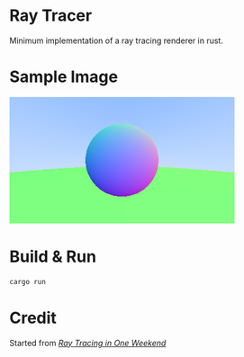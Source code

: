 # Ray Tracer

Minimum implementation of a ray tracing renderer in rust.

# Sample Image
![Test Output](./image/test.png)

# Build & Run
```bash
cargo run
```

# Credit
Started from [_Ray Tracing in One Weekend_](https://raytracing.github.io/books/RayTracingInOneWeekend.html)